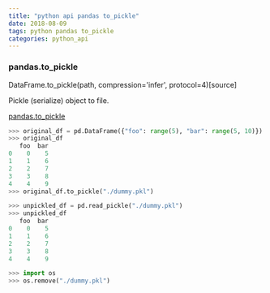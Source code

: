 ```yaml
---
title: "python api pandas to_pickle"
date: 2018-08-09
tags: python pandas to_pickle
categories: python_api
---
```


### pandas.to_pickle

DataFrame.to_pickle(path, compression='infer', protocol=4)[source]

Pickle (serialize) object to file.

[pandas.to_pickle](https://pandas.pydata.org/pandas-docs/stable/generated/pandas.DataFrame.to_pickle.html)

```python
>>> original_df = pd.DataFrame({"foo": range(5), "bar": range(5, 10)})
>>> original_df
   foo  bar
0    0    5
1    1    6
2    2    7
3    3    8
4    4    9
>>> original_df.to_pickle("./dummy.pkl")

>>> unpickled_df = pd.read_pickle("./dummy.pkl")
>>> unpickled_df
   foo  bar
0    0    5
1    1    6
2    2    7
3    3    8
4    4    9

>>> import os
>>> os.remove("./dummy.pkl")

```
